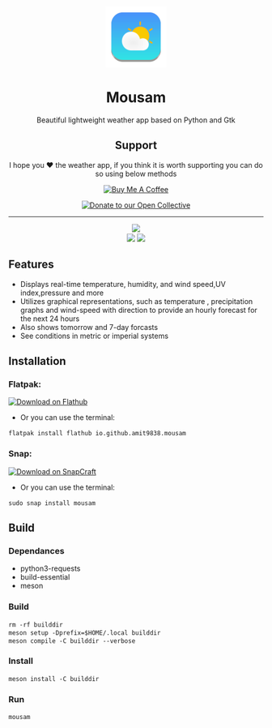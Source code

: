 <div align="center">
<img src="data/icons/hicolor/scalable/apps/io.github.amit9838.mousam.svg?raw=true" width="120">
<h1>Mousam</h1>

<p>Beautiful lightweight weather app based on Python and Gtk</p>

<div align="center">
 <h2>Support</h2>
I hope you ❤️ the weather app, if you think it is worth supporting you can do so using below methods

<a href="https://www.buymeacoffee.com/ami9838" target="_blank"><img src="https://cdn.buymeacoffee.com/buttons/v2/default-yellow.png" alt="Buy Me A Coffee" style="height: 60px !important;width: 217px !important;" >
</a>
</div>
<div align="center">
<a href="https://opencollective.com/weather"><img src="https://opencollective.com/spotube/donate/button.png?color=blue" alt="Donate to our Open Collective" height="45"></a>
</div>

---

<img src="https://img.shields.io/github/v/release/amit9838/mousam?style=flat&label=Latest+Release&color=%234a92ff">
</div>
<div align="center">
<img src="https://raw.githubusercontent.com/amit9838/mousam/master/screenshots/ss2-thunderstorm.png?raw=true#gh-dark-mode-only">
<img src="https://raw.githubusercontent.com/amit9838/mousam/master/screenshots/ss4-light_mode.png?raw=true#gh-light-mode-only">
</div>

## Features
* Displays real-time temperature, humidity, and wind speed,UV index,pressure and more
* Utilizes graphical representations, such as temperature , precipitation graphs and wind-speed with direction to provide an hourly forecast for the next 24 hours
* Also shows tomorrow and 7-day forcasts
* See conditions in metric or imperial systems

## Installation

### **Flatpak:**

<a href='https://flathub.org/apps/io.github.amit9838.mousam'><img width='240' alt='Download on Flathub' src='https://dl.flathub.org/assets/badges/flathub-badge-en.png'/></a>

* Or you can use the terminal:
```
flatpak install flathub io.github.amit9838.mousam
```

### **Snap:**

<a href='https://snapcraft.io/mousam'><img width='240' alt='Download on SnapCraft' src='https://github.com/snapcore/snap-store-badges/blob/master/EN/%5BEN%5D-snap-store-black-uneditable.png?raw=true'/></a>

* Or you can use the terminal:

```
sudo snap install mousam
```

## Build
### Dependances
* python3-requests
* build-essential
* meson
  
### Build
```
rm -rf builddir
meson setup -Dprefix=$HOME/.local builddir
meson compile -C builddir --verbose
```

### Install
```
meson install -C builddir
```
### Run
```
mousam
```
